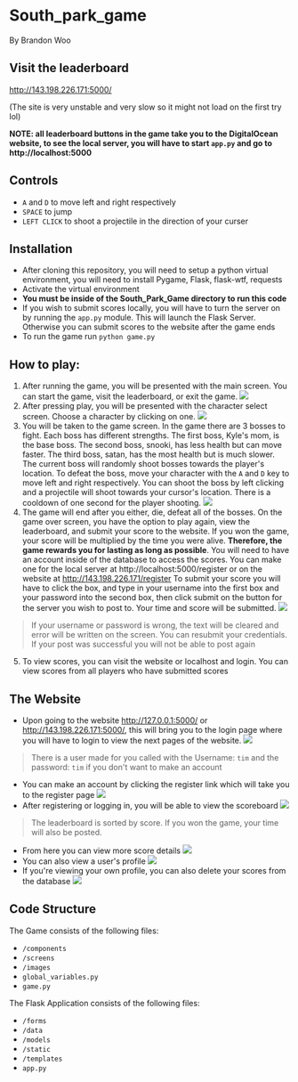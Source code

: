 # South_park_game

By Brandon Woo<br>

## Visit the leaderboard

http://143.198.226.171:5000/

(The site is very unstable and very slow so it might not load on the first try lol)

**NOTE: all leaderboard buttons in the game take you to the DigitalOcean website, to see the local server, you will have to start `app.py` and go to http://localhost:5000**

## Controls
- `A` and `D` to move left and right respectively
- `SPACE` to jump
- `LEFT CLICK` to shoot a projectile in the direction of your curser

## Installation

- After cloning this repository, you will need to setup a python virtual environment, you will need to install Pygame, Flask, flask-wtf, requests
- Activate the virtual environment
- **You must be inside of the South_Park_Game directory to run this code**
- If you wish to submit scores locally, you will have to turn the server on by running the `app.py` module. This will launch the Flask Server. Otherwise you can submit scores to the website after the game ends
- To run the game run `python game.py`

## How to play:
1. After running the game, you will be presented with the main screen. You can start the game, visit the leaderboard, or exit the game.
![](./readme_images/main-screen.png)
2. After pressing play, you will be presented with the character select screen. Choose a character by clicking on one.
![](./readme_images/charac-select-screen.png)
3. You will be taken to the game screen. In the game there are 3 bosses to fight. Each boss has different strengths. The first boss, Kyle's mom, is the base boss. The second boss, snooki, has less health but can move faster. The third boss, satan, has the most health but is much slower. The current boss will randomly shoot bosses towards the player's location. To defeat the boss, move your character with the `A` and `D` key to move left and right respectively. You can shoot the boss by left clicking and a projectile will shoot towards your cursor's location. There is a cooldown of one second for the player shooting.
![](./readme_images/gamescreen.png)
4. The game will end after you either, die, defeat all of the bosses. On the game over screen, you have the option to play again, view the leaderboard, and submit your score to the website. If you won the game, your score will be multiplied by the time you were alive. **Therefore, the game rewards you for lasting as long as possible**. You will need to have an account inside of the database to access the scores. You can make one for the local server at http://localhost:5000/register or on the website at http://143.198.226.171/register
To submit your score you will have to click the box, and type in your username into the first box and your password into the second box, then click submit on the button for the server you wish to post to. Your time and score will be submitted.
![](./readme_images/gameover.png)
>If your username or password is wrong, the text will be cleared and error will be written on the screen. You can resubmit your credentials. If your post was successful you will not be able to post again
5. To view scores, you can visit the website or localhost and login. You can view scores from all players who have submitted scores

## The Website
- Upon going to the website http://127.0.0.1:5000/ or http://143.198.226.171:5000/, this will bring you to the login page where you will have to login to view the next pages of the website.
![](./readme_images/login.png)
>There is a user made for you called with the Username: `tim` and the password: `tim` if you don't want to make an account

- You can make an account by clicking the register link which will take you to the register page
![](./readme_images/register.png)
- After registering or logging in, you will be able to view the scoreboard
![](./readme_images/leaderboard.png)
> The leaderboard is sorted by score. If you won the game, your time will also be posted. 
- From here you can view more score details
![](./readme_images/view_score.png)
- You can also view a user's profile
![](./readme_images/profile.png)
- If you're viewing your own profile, you can also delete your scores from the database
![](./readme_images/delete.png)

## Code Structure
The Game consists of the following files:
- `/components`
- `/screens`
- `/images`
- `global_variables.py`
- `game.py`<br>

The Flask Application consists of the following files:
- `/forms`
- `/data`
- `/models`
- `/static`
- `/templates`
- `app.py`
